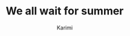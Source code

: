 ---
layout: post
title:  "We all wait for summer"
author: Karimi
categories: [ RAM, Gadget ]
tags: [  ]
image: assets/images/5.jpg
description: "Something about this post here"
---
